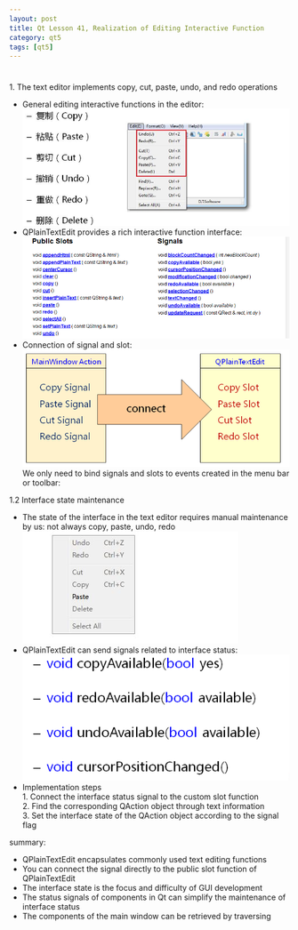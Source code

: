 ```yaml
---
layout: post
title: Qt Lesson 41, Realization of Editing Interactive Function
category: qt5
tags: [qt5]
---
```

# 

## 

##### 

### 

1\. The text editor implements copy, cut, paste, undo, and redo operations

* General editing interactive functions in the editor:  
![ ](/public/assets/2021-07-25/67d3879a4766641ee86efa61030254c1.png)
* QPlainTextEdit provides a rich interactive function interface:  
![ ](/public/assets/2021-07-25/7c6475639bf69245624d64ea191f0da2.png)
* Connection of signal and slot:  
![ ](/public/assets/2021-07-25/c0ce5904a6dbbafcf12cf925101c9026.png)  
We only need to bind signals and slots to events created in the menu bar or toolbar:

1.2 Interface state maintenance

* The state of the interface in the text editor requires manual maintenance by us: not always copy, paste, undo, redo  
![ ](/public/assets/2021-07-25/aec619d7c51794d91119858032bc6de6.png)
* QPlainTextEdit can send signals related to interface status:  
![ ](/public/assets/2021-07-25/0243da274f3f31a95ec4c50b3ca0a127.png)
* Implementation steps  
1\. Connect the interface status signal to the custom slot function  
2\. Find the corresponding QAction object through text information  
3\. Set the interface state of the QAction object according to the signal flag

summary:

* QPlainTextEdit encapsulates commonly used text editing functions
* You can connect the signal directly to the public slot function of QPlainTextEdit
* The interface state is the focus and difficulty of GUI development
* The status signals of components in Qt can simplify the maintenance of interface status
* The components of the main window can be retrieved by traversing